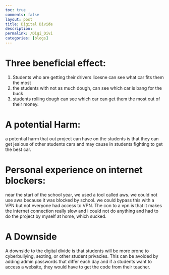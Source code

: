 ```yaml
---
toc: true
comments: false
layout: post
title: Digital Divide
description: 
permalink: /Digi_Divi
categories: [blogs] 
---
```


# Three beneficial effect:

1. Students who are getting their drivers licesne can see what car fits them the most
2. the students with not as much dough, can see which car is bang for the buck
3. students rolling dough can see which car can get them the most out of their money.

# A potential Harm:

a potential harm that out project can have on the students is that they can get jealous of other students cars and may cause in students fighting to get the best car.

# Personal experience  on internet blockers:

near the start of the school year, we used a tool called aws. we could not use aws because it was blocked by school. we could bypass this with a VPN but not everyone had access to VPN. The con to a vpn is that it makes the internet connection really slow and i could not do anything and had to do the project by myself at home, which sucked. 

# A Downside

A downside to the digital divide is that students will be more prone to cyberbullying, sexting, or  other student privacies. This can be avoided by adding admin passwords that differ each day and if a students want to access a website, they would have to get the code from their teacher. 